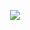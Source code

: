 <p align="center">
  <img src="https://github.com/dbswlgp/emco/assets/46889729/33e14e49-8290-4e9d-913d-529c6f0572d5">
</p>

